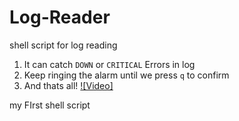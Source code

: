 # Log-Reader
shell script for log reading

1. It can catch `DOWN` or `CRITICAL` Errors in log
2. Keep ringing the alarm until we press `q` to confirm
3. And thats all!
[![Video]](https://www.youtube.com/watch?v=rq4JsXn67Ds)


my FIrst shell script
